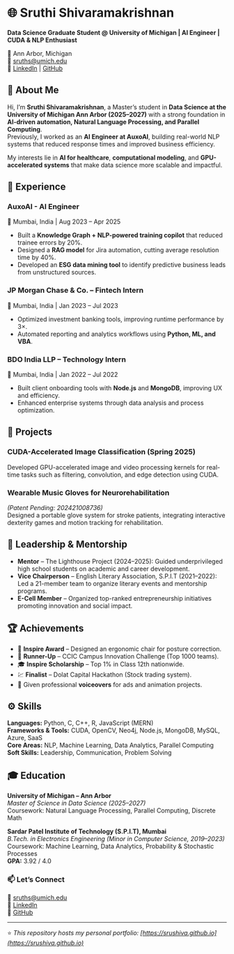 # 🌐 Sruthi Shivaramakrishnan

**Data Science Graduate Student @ University of Michigan | AI Engineer | CUDA & NLP Enthusiast**

📍 Ann Arbor, Michigan  
📧 [sruths@umich.edu](mailto:sruths@umich.edu)  
🔗 [LinkedIn](https://linkedin.com/in/sruthi-shivaramakrishnan) | [GitHub](https://github.com/sruShiva)



## 👋 About Me

Hi, I’m **Sruthi Shivaramakrishnan**, a Master’s student in **Data Science at the University of Michigan Ann Arbor (2025–2027)** with a strong foundation in **AI-driven automation, Natural Language Processing, and Parallel Computing**.  
Previously, I worked as an **AI Engineer at AuxoAI**, building real-world NLP systems that reduced response times and improved business efficiency.  

My interests lie in **AI for healthcare**, **computational modeling**, and **GPU-accelerated systems** that make data science more scalable and impactful.



## 💼 Experience

### **AuxoAI** - AI Engineer  
📍 Mumbai, India | Aug 2023 – Apr 2025  
- Built a **Knowledge Graph + NLP-powered training copilot** that reduced trainee errors by 20%.  
- Designed a **RAG model** for Jira automation, cutting average resolution time by 40%.  
- Developed an **ESG data mining tool** to identify predictive business leads from unstructured sources.  

### **JP Morgan Chase & Co.** – Fintech Intern  
📍 Mumbai, India | Jan 2023 – Jul 2023  
- Optimized investment banking tools, improving runtime performance by 3×.  
- Automated reporting and analytics workflows using **Python, ML, and VBA**.  

### **BDO India LLP** – Technology Intern  
📍 Mumbai, India | Jan 2022 – Jul 2022  
- Built client onboarding tools with **Node.js** and **MongoDB**, improving UX and efficiency.  
- Enhanced enterprise systems through data analysis and process optimization.



## 🧠 Projects

### **CUDA-Accelerated Image Classification (Spring 2025)**
Developed GPU-accelerated image and video processing kernels for real-time tasks such as filtering, convolution, and edge detection using CUDA.

### **Wearable Music Gloves for Neurorehabilitation**  
*(Patent Pending: 202421008736)*  
Designed a portable glove system for stroke patients, integrating interactive dexterity games and motion tracking for rehabilitation.




## 🌟 Leadership & Mentorship

- **Mentor** – The Lighthouse Project (2024–2025): Guided underprivileged high school students on academic and career development.  
- **Vice Chairperson** – English Literary Association, S.P.I.T (2021–2022): Led a 21-member team to organize literary events and mentorship programs.  
- **E-Cell Member** – Organized top-ranked entrepreneurship initiatives promoting innovation and social impact.



## 🏆 Achievements

- 🥇 **Inspire Award** – Designed an ergonomic chair for posture correction.  
- 🥈 **Runner-Up** – CCIC Campus Innovation Challenge (Top 1000 teams).  
- 🎓 **Inspire Scholarship** – Top 1% in Class 12th nationwide.  
- 💹 **Finalist** – Dolat Capital Hackathon (Stock trading system).  
- 🎤 Given professional **voiceovers** for ads and animation projects.  



## ⚙️ Skills

**Languages:** Python, C, C++, R, JavaScript (MERN)  
**Frameworks & Tools:** CUDA, OpenCV, Neo4j, Node.js, MongoDB, MySQL, Azure, SaaS  
**Core Areas:** NLP, Machine Learning, Data Analytics, Parallel Computing  
**Soft Skills:** Leadership, Communication, Problem Solving  



## 🎓 Education

**University of Michigan – Ann Arbor**  
*Master of Science in Data Science (2025–2027)*  
Coursework: Natural Language Processing, Parallel Computing, Discrete Math  

**Sardar Patel Institute of Technology (S.P.I.T), Mumbai**  
*B.Tech. in Electronics Engineering (Minor in Computer Science, 2019–2023)*  
Coursework: Machine Learning, Data Analytics, Probability & Stochastic Processes  
**GPA:** 3.92 / 4.0  


### 📫 Let’s Connect
💌 [sruths@umich.edu](mailto:sruths@umich.edu)  
🔗 [LinkedIn](https://linkedin.com/in/sruthi-shivaramakrishnan)  
🐙 [GitHub](https://github.com/sruShiva)

---

⭐ *This repository hosts my personal portfolio: [https://srushiva.github.io](https://srushiva.github.io)*  

